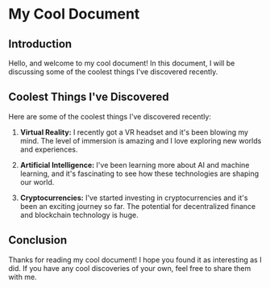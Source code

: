 # My Cool Document

## Introduction

Hello, and welcome to my cool document! In this document, I will be discussing some of the coolest things I've discovered recently.

## Coolest Things I've Discovered

Here are some of the coolest things I've discovered recently:

1. **Virtual Reality:** I recently got a VR headset and it's been blowing my mind. The level of immersion is amazing and I love exploring new worlds and experiences.

2. **Artificial Intelligence:** I've been learning more about AI and machine learning, and it's fascinating to see how these technologies are shaping our world.

3. **Cryptocurrencies:** I've started investing in cryptocurrencies and it's been an exciting journey so far. The potential for decentralized finance and blockchain technology is huge.

## Conclusion

Thanks for reading my cool document! I hope you found it as interesting as I did. If you have any cool discoveries of your own, feel free to share them with me.
